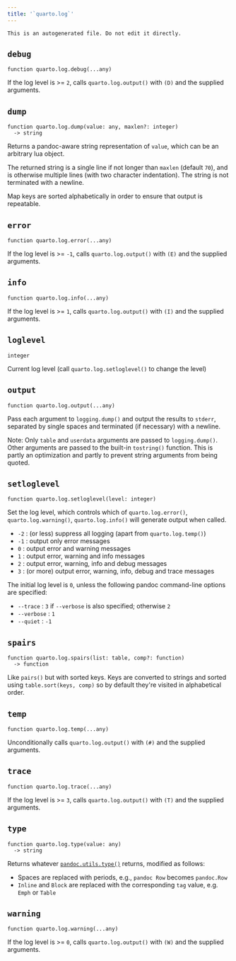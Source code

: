 ```yaml
---
title: '`quarto.log`'
---
```


```{=comment}
This is an autogenerated file. Do not edit it directly.
```


## `debug`

```
function quarto.log.debug(...any)
```

If the log level is >= `2`, calls `quarto.log.output()` with `(D)` and the supplied arguments.



## `dump`

```
function quarto.log.dump(value: any, maxlen?: integer)
  -> string
```

Returns a pandoc-aware string representation of `value`, which can be an arbitrary lua object.

The returned string is a single line if not longer than `maxlen` (default `70`), and is otherwise multiple lines (with two character indentation). The string is not terminated with a newline.

Map keys are sorted alphabetically in order to ensure that output is repeatable.



## `error`

```
function quarto.log.error(...any)
```

If the log level is >= `-1`, calls `quarto.log.output()` with `(E)` and the supplied arguments.



## `info`

```
function quarto.log.info(...any)
```

If the log level is >= `1`, calls `quarto.log.output()` with `(I)` and the supplied arguments.



## `loglevel`

```
integer
```

Current log level (call `quarto.log.setloglevel()` to change the level)



## `output`

```
function quarto.log.output(...any)
```

Pass each argument to `logging.dump()` and output the results to `stderr`, separated by single spaces and terminated (if necessary) with a newline.

Note: Only `table` and `userdata` arguments are passed to
`logging.dump()`. Other arguments are passed to the built-in `tostring()`
function. This is partly an optimization and partly to prevent string arguments
from being quoted.



## `setloglevel`

```
function quarto.log.setloglevel(level: integer)
```

Set the log level, which controls which of `quarto.log.error()`, `quarto.log.warning()`, `quarto.log.info()` will generate output when called.

* `-2` : (or less) suppress all logging (apart from `quarto.log.temp()`)
* `-1` : output only error messages
* `0` : output error and warning messages
* `1` : output error, warning and info messages
* `2` : output error, warning, info and debug messages
* `3` : (or more) output error, warning, info, debug and trace messages

The initial log level is `0`, unless the following pandoc command-line options are specified:

* `--trace` : `3` if `--verbose` is also specified; otherwise `2`
* `--verbose` : `1`
* `--quiet` : `-1`



## `spairs`

```
function quarto.log.spairs(list: table, comp?: function)
  -> function
```

Like `pairs()` but with sorted keys. Keys are converted to strings and sorted
using `table.sort(keys, comp)` so by default they're visited in alphabetical
order.



## `temp`

```
function quarto.log.temp(...any)
```

Unconditionally calls `quarto.log.output()` with `(#)` and the supplied arguments.



## `trace`

```
function quarto.log.trace(...any)
```

If the log level is >= `3`, calls `quarto.log.output()` with `(T)` and the supplied arguments.



## `type`

```
function quarto.log.type(value: any)
  -> string
```

Returns whatever [`pandoc.utils.type()`](https://pandoc.org/lua-filters.html#pandoc.utils.type) returns, modified as follows:

* Spaces are replaced with periods, e.g., `pandoc Row` becomes `pandoc.Row`
* `Inline` and `Block` are replaced with the corresponding `tag` value, e.g. `Emph` or `Table`



## `warning`

```
function quarto.log.warning(...any)
```

If the log level is >= `0`, calls `quarto.log.output()` with `(W)` and the supplied arguments.


